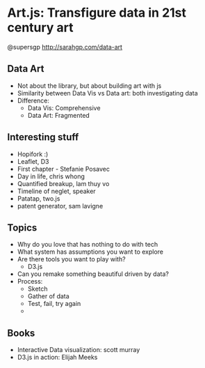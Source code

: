 Art.js: Transfigure data in 21st century art
============================================

@supersgp
http://sarahgp.com/data-art

## Data Art
- Not about the library, but about building art with js
- Similarity between Data Vis vs Data art: both investigating data
- Difference:
    + Data Vis: Comprehensive
    + Data Art: Fragmented

## Interesting stuff
- Hopifork :)
- Leaflet, D3
- First chapter - Stefanie Posavec
- Day in life, chris whong
- Quantified breakup, lam thuy vo
- Timeline of neglet, speaker
- Patatap, two.js
- patent generator, sam lavigne

## Topics
- Why do you love that has nothing to do with tech
- What system has assumptions you want to explore
- Are there tools you want to play with?
    + D3.js
- Can you remake something beautiful driven by data?
- Process:
    + Sketch
    + Gather of data
    + Test, fail, try again
    + 

## Books
- Interactive Data visualization: scott murray
- D3.js in action: Elijah Meeks